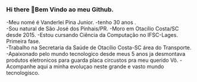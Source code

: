   ### Hi there 👋Bem  Vindo ao meu Github.  

-Meu nomé é  Vanderlei  Pina Junior.
-tenho 30 anos .  
-Sou natural de São José  dos Pinhais/PR. 
-Moro em Otacílio Costa/SC desde 2015.
-Estou cursando Ciência da Computação no IFSC-Lages. Primeira fase.   
-Trabalho na Secretaria da Saúde de Otacílio Costa-SC área do Transporte.
-Apaixonado pelo mundo tecnologico  desde  meus  5 anos  ja desmontava  produtos eletronicos  para guarda  placa circustos pra  meu querido Vô.
-Acompanhe aqui  a minha evoluçao neste grande e vasto mundo tecnologisco.
